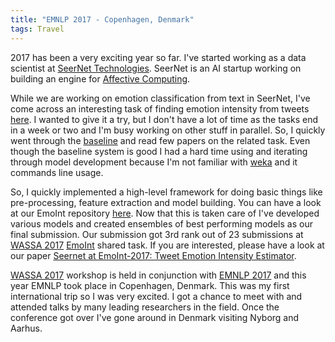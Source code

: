 ```yaml
---
title: "EMNLP 2017 - Copenhagen, Denmark"
tags: Travel
---
```


2017 has been a very exciting year so far. 
I've started working as a data scientist at [SeerNet Technologies](deepaffects.com). 
SeerNet is an AI startup working on building an engine 
for [Affective Computing](https://en.wikipedia.org/wiki/Affective_computing).

While we are working on emotion classification from text in SeerNet, 
I've come across an interesting task of finding emotion intensity 
from tweets [here](http://saifmohammad.com/WebPages/EmotionIntensity-SharedTask.html).
I wanted to give it a try, but I don't have a lot of time as the tasks end in a week or two and
I'm busy working on other stuff in parallel. So, I quickly went through the
[baseline](https://github.com/felipebravom/EmoInt) and read few papers on the related task. 
Even though the baseline system is good I had a hard time using and iterating through model development because
I'm not familiar with [weka](http://www.cs.waikato.ac.nz/ml/weka/) and it commands line usage.
 
So, I quickly implemented a high-level framework for doing basic things like pre-processing, 
feature extraction and model building. 
You can have a look at our EmoInt repository [here](https://github.com/SEERNET/EmoInt).
Now that this is taken care of I've developed various models and created ensembles of best performing models as our final submission. Our submission got 3rd rank out of 23 submissions
at [WASSA 2017](http://optima.jrc.it/wassa2017/) 
[EmoInt](http://saifmohammad.com/WebPages/EmotionIntensity-SharedTask.html) shared task. If you are interested,
 please have a look at our paper
[Seernet at EmoInt-2017: Tweet Emotion Intensity Estimator](http://aclweb.org/anthology/W17-5228).
 
[WASSA 2017](http://optima.jrc.it/wassa2017/) workshop is held in conjunction with [EMNLP 2017](http://emnlp2017.net/) 
and this year EMNLP took place in Copenhagen, Denmark. This was my first international trip so I was very excited. 
I got a chance to meet with and attended talks by many leading researchers in the field. 
Once the conference got over I've gone around in Denmark visiting Nyborg and Aarhus.

